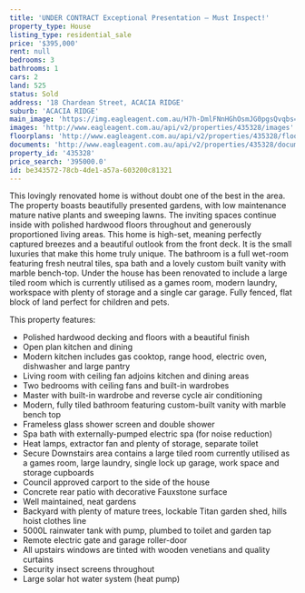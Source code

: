 ```yaml
---
title: 'UNDER CONTRACT Exceptional Presentation – Must Inspect!'
property_type: House
listing_type: residential_sale
price: '$395,000'
rent: null
bedrooms: 3
bathrooms: 1
cars: 2
land: 525
status: Sold
address: '18 Chardean Street, ACACIA RIDGE'
suburb: 'ACACIA RIDGE'
main_image: 'https://img.eagleagent.com.au/H7h-DmlFNnHGhOsmJG0pgsQvqbs=/1280x854/smart/https://s3-us-west-2.amazonaws.com/eagleagent-orig/images/6823266/119276183-image-M.jpg'
images: 'http://www.eagleagent.com.au/api/v2/properties/435328/images'
floorplans: 'http://www.eagleagent.com.au/api/v2/properties/435328/floorplans'
documents: 'http://www.eagleagent.com.au/api/v2/properties/435328/documents'
property_id: '435328'
price_search: '395000.0'
id: be343572-78cb-4de1-a57a-603200c81321
---
```

This lovingly renovated home is without doubt one of the best in the area. The property boasts beautifully presented gardens, with low maintenance mature native plants and sweeping lawns. The inviting spaces continue inside with polished hardwood floors throughout and generously proportioned living areas. This home is high-set, meaning perfectly captured breezes and a beautiful outlook from the front deck. It is the small luxuries that make this home truly unique. The bathroom is a full wet-room featuring fresh neutral tiles, spa bath and a lovely custom built vanity with marble bench-top. Under the house has been renovated to include a large tiled room which is currently utilised as a games room, modern laundry, workspace with plenty of storage and a single car garage. Fully fenced, flat block of land perfect for children and pets.

This property features:
*  Polished hardwood decking and floors with a beautiful finish
*  Open plan kitchen and dining
*  Modern kitchen includes gas cooktop, range hood, electric oven, dishwasher and large pantry
*  Living room with ceiling fan adjoins kitchen and dining areas
*  Two bedrooms with ceiling fans and built-in wardrobes
*  Master with built-in wardrobe and reverse cycle air conditioning
*  Modern, fully tiled bathroom featuring custom-built vanity with marble bench top
*  Frameless glass shower screen and double shower
*  Spa bath with externally-pumped electric spa (for noise reduction)
*  Heat lamps, extractor fan and plenty of storage, separate toilet
*  Secure Downstairs area contains a large tiled room currently utilised as a games room, large laundry, single lock up garage, work space and storage cupboards
*  Council approved carport to the side of the house
*  Concrete rear patio with decorative Fauxstone surface
*  Well maintained, neat gardens
*  Backyard with plenty of mature trees, lockable Titan garden shed, hills hoist clothes line
*  5000L rainwater tank with pump, plumbed to toilet and garden tap
*  Remote electric gate and garage roller-door
*  All upstairs windows are tinted with wooden venetians and quality curtains
*  Security insect screens throughout
*  Large solar hot water system (heat pump)